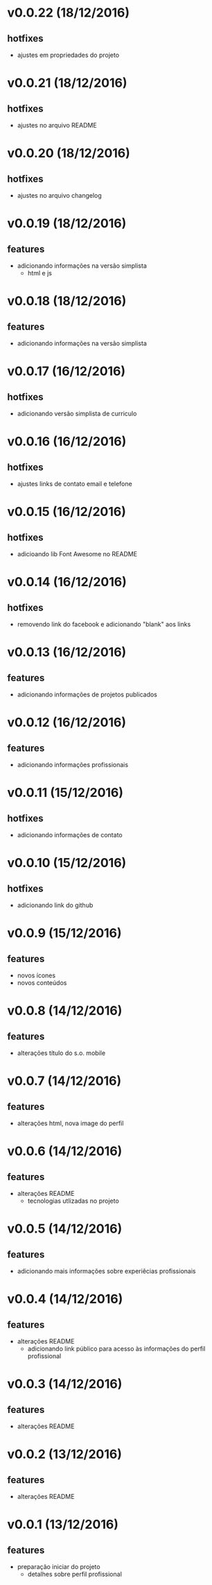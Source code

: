 v0.0.22 (18/12/2016)
===================
## hotfixes
- ajustes em propriedades do projeto

v0.0.21 (18/12/2016)
===================
## hotfixes
- ajustes no arquivo README

v0.0.20 (18/12/2016)
===================
## hotfixes
- ajustes no arquivo changelog

v0.0.19 (18/12/2016)
===================
## features
- adicionando informações na versão simplista
    - html e js

v0.0.18 (18/12/2016)
===================
## features
- adicionando informações na versão simplista

v0.0.17 (16/12/2016)
===================
## hotfixes
- adicionando versão simplista de curriculo

v0.0.16 (16/12/2016)
===================
## hotfixes
- ajustes links de contato email e telefone

v0.0.15 (16/12/2016)
===================
## hotfixes
- adicioando lib Font Awesome no README

v0.0.14 (16/12/2016)
===================
## hotfixes
- removendo link do facebook e adicionando "blank" aos links

v0.0.13 (16/12/2016)
===================
## features
- adicionando informações de projetos publicados

v0.0.12 (16/12/2016)
===================
## features
- adicionando informações profissionais

v0.0.11 (15/12/2016)
===================
## hotfixes
- adicionando informações de contato

v0.0.10 (15/12/2016)
===================
## hotfixes
- adicionando link do github

v0.0.9 (15/12/2016)
===================
## features
- novos ícones
- novos conteúdos

v0.0.8 (14/12/2016)
===================
## features
- alterações título do s.o. mobile

v0.0.7 (14/12/2016)
===================
## features
- alterações html, nova image do perfil

v0.0.6 (14/12/2016)
===================
## features
- alterações README
    - tecnologias utlizadas no projeto

v0.0.5 (14/12/2016)
===================
## features
- adicionando mais informações sobre experiêcias profissionais

v0.0.4 (14/12/2016)
===================
## features
- alterações README
    - adicionando link público para acesso às informações do perfil profissional

v0.0.3 (14/12/2016)
===================
## features
- alterações README

v0.0.2 (13/12/2016)
===================
## features
- alterações README

v0.0.1 (13/12/2016)
===================
## features
- preparação iniciar do projeto
    - detalhes sobre perfil profissional
